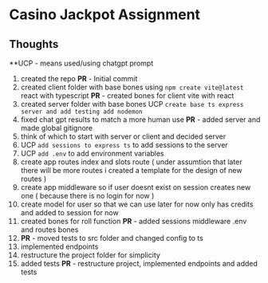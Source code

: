 # Casino Jackpot Assignment

## Thoughts 

**UCP - means used/using chatgpt prompt

1. created the repo <b>PR</b> - Initial commit
2. created client folder with base bones using `npm create vite@latest` react with typescript <b>PR</b> - created bones for client vite with react
3. created server folder with base bones UCP `create base ts express server and add testing add nodemon`
4. fixed chat gpt results to match a more human use <b>PR</b> - added server and made global gitignore
5. think of which to start with server or client and decided server
6. UCP `add sessions to express ts` to add sessions to the server
7. UCP `add .env` to add environment variables
8. create app routes index and slots route ( under assumtion that later there will be more routes i created a template for the design of new routes )  
9. create app middleware so if user doesnt exist on session creates new one ( because there is no login for now ) 
10. create model for user so that we can use later for now only has credits and added to session for now
11. created bones for roll function <b>PR</b> - added sessions middleware .env and routes bones
12. <b>PR</b> - moved tests to src folder and changed config to ts
13. implemented endpoints
14. restructure the project folder for simplicity
15. added tests <b>PR</b> - restructure project, implemented endpoints and added tests